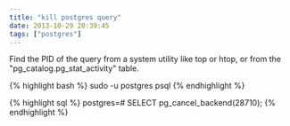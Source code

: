 ```yaml
---
title: "kill postgres query"
date: 2013-10-29 20:39:45
tags: ["postgres"]
---
```


<p>
Find the PID of the query from a system utility like top or htop, or from the "pg_catalog.pg_stat_activity" table.

{% highlight bash %}
sudo -u postgres psql 
{% endhighlight %}

{% highlight sql %}
postgres=# SELECT pg_cancel_backend(28710);
{% endhighlight %}

</p>

